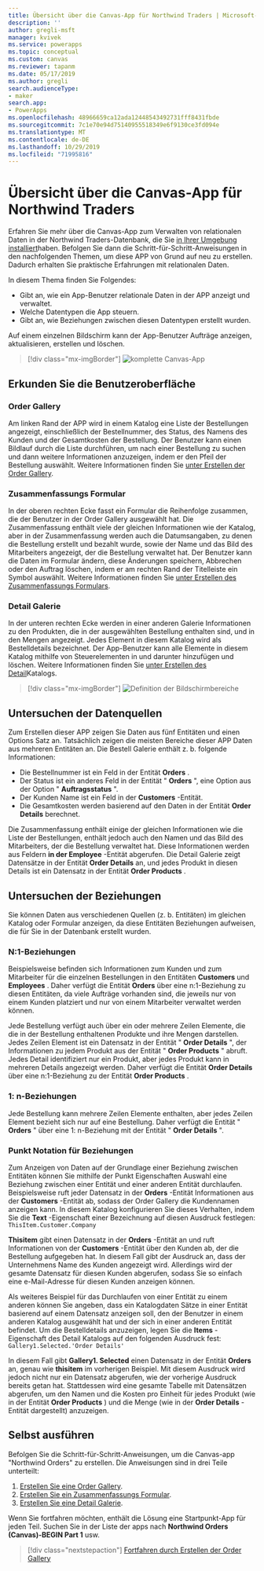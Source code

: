 ```yaml
---
title: Übersicht über die Canvas-App für Northwind Traders | Microsoft-Dokumentation
description: ''
author: gregli-msft
manager: kvivek
ms.service: powerapps
ms.topic: conceptual
ms.custom: canvas
ms.reviewer: tapanm
ms.date: 05/17/2019
ms.author: gregli
search.audienceType:
- maker
search.app:
- PowerApps
ms.openlocfilehash: 48966659ca12ada12448543492731fff8431fbde
ms.sourcegitcommit: 7c1e70e94d75140955518349e6f9130ce3fd094e
ms.translationtype: MT
ms.contentlocale: de-DE
ms.lasthandoff: 10/29/2019
ms.locfileid: "71995816"
---
```

# <a name="overview-of-the-canvas-app-for-northwind-traders"></a>Übersicht über die Canvas-App für Northwind Traders

Erfahren Sie mehr über die Canvas-App zum Verwalten von relationalen Daten in der Northwind Traders-Datenbank, die Sie [in Ihrer Umgebung installiert](northwind-install.md)haben. Befolgen Sie dann die Schritt-für-Schritt-Anweisungen in den nachfolgenden Themen, um diese APP von Grund auf neu zu erstellen. Dadurch erhalten Sie praktische Erfahrungen mit relationalen Daten.

In diesem Thema finden Sie Folgendes:

- Gibt an, wie ein App-Benutzer relationale Daten in der APP anzeigt und verwaltet.
- Welche Datentypen die App steuern.
- Gibt an, wie Beziehungen zwischen diesen Datentypen erstellt wurden.

Auf einem einzelnen Bildschirm kann der App-Benutzer Aufträge anzeigen, aktualisieren, erstellen und löschen.

> [!div class="mx-imgBorder"]
> ![komplette Canvas-App](media/northwind-orders-canvas-part1/orders-finished.png)

## <a name="explore-the-user-interface"></a>Erkunden Sie die Benutzeroberfläche

### <a name="order-gallery"></a>Order Gallery

Am linken Rand der APP wird in einem Katalog eine Liste der Bestellungen angezeigt, einschließlich der Bestellnummer, des Status, des Namens des Kunden und der Gesamtkosten der Bestellung. Der Benutzer kann einen Bildlauf durch die Liste durchführen, um nach einer Bestellung zu suchen und dann weitere Informationen anzuzeigen, indem er den Pfeil der Bestellung auswählt. Weitere Informationen finden Sie [unter Erstellen der Order Gallery](northwind-orders-canvas-part1.md).

### <a name="summary-form"></a>Zusammenfassungs Formular

In der oberen rechten Ecke fasst ein Formular die Reihenfolge zusammen, die der Benutzer in der Order Gallery ausgewählt hat. Die Zusammenfassung enthält viele der gleichen Informationen wie der Katalog, aber in der Zusammenfassung werden auch die Datumsangaben, zu denen die Bestellung erstellt und bezahlt wurde, sowie der Name und das Bild des Mitarbeiters angezeigt, der die Bestellung verwaltet hat. Der Benutzer kann die Daten im Formular ändern, diese Änderungen speichern, Abbrechen oder den Auftrag löschen, indem er am rechten Rand der Titelleiste ein Symbol auswählt. Weitere Informationen finden Sie [unter Erstellen des Zusammenfassungs Formulars](northwind-orders-canvas-part2.md).

### <a name="detail-gallery"></a>Detail Galerie

In der unteren rechten Ecke werden in einer anderen Galerie Informationen zu den Produkten, die in der ausgewählten Bestellung enthalten sind, und in den Mengen angezeigt. Jedes Element in diesem Katalog wird als Bestelldetails bezeichnet. Der App-Benutzer kann alle Elemente in diesem Katalog mithilfe von Steuerelementen in und darunter hinzufügen und löschen. Weitere Informationen finden Sie [unter Erstellen des Detail](northwind-orders-canvas-part3.md)Katalogs.

> [!div class="mx-imgBorder"]
> ![Definition der Bildschirmbereiche](media/northwind-orders-canvas-part1/orders-parts.png)

## <a name="explore-the-data-sources"></a>Untersuchen der Datenquellen

Zum Erstellen dieser APP zeigen Sie Daten aus fünf Entitäten und einen Options Satz an. Tatsächlich zeigen die meisten Bereiche dieser APP Daten aus mehreren Entitäten an. Die Bestell Galerie enthält z. b. folgende Informationen:

- Die Bestellnummer ist ein Feld in der Entität **Orders** .
- Der Status ist ein anderes Feld in der Entität " **Orders** ", eine Option aus der Option " **Auftragsstatus** ".
- Der Kunden Name ist ein Feld in der **Customers** -Entität.
- Die Gesamtkosten werden basierend auf den Daten in der Entität **Order Details** berechnet.

Die Zusammenfassung enthält einige der gleichen Informationen wie die Liste der Bestellungen, enthält jedoch auch den Namen und das Bild des Mitarbeiters, der die Bestellung verwaltet hat. Diese Informationen werden aus Feldern **in der Employee** -Entität abgerufen. Die Detail Galerie zeigt Datensätze in der Entität **Order Details** an, und jedes Produkt in diesen Details ist ein Datensatz in der Entität **Order Products** .

## <a name="explore-the-relationships"></a>Untersuchen der Beziehungen

Sie können Daten aus verschiedenen Quellen (z. b. Entitäten) im gleichen Katalog oder Formular anzeigen, da diese Entitäten Beziehungen aufweisen, die für Sie in der Datenbank erstellt wurden.

### <a name="many-to-one-relationships"></a>N:1-Beziehungen

Beispielsweise befinden sich Informationen zum Kunden und zum Mitarbeiter für die einzelnen Bestellungen in den Entitäten **Customers** und **Employees** . Daher verfügt die Entität **Orders** über eine n:1-Beziehung zu diesen Entitäten, da viele Aufträge vorhanden sind, die jeweils nur von einem Kunden platziert und nur von einem Mitarbeiter verwaltet werden können.

Jede Bestellung verfügt auch über ein oder mehrere Zeilen Elemente, die die in der Bestellung enthaltenen Produkte und ihre Mengen darstellen. Jedes Zeilen Element ist ein Datensatz in der Entität " **Order Details** ", der Informationen zu jedem Produkt aus der Entität " **Order Products** " abruft. Jedes Detail identifiziert nur ein Produkt, aber jedes Produkt kann in mehreren Details angezeigt werden. Daher verfügt die Entität **Order Details** über eine n:1-Beziehung zu der Entität **Order Products** .

### <a name="one-to-many-relationships"></a>1: n-Beziehungen

Jede Bestellung kann mehrere Zeilen Elemente enthalten, aber jedes Zeilen Element bezieht sich nur auf eine Bestellung. Daher verfügt die Entität " **Orders** " über eine 1: n-Beziehung mit der Entität " **Order Details** ".

### <a name="dot-notation-for-relationships"></a>Punkt Notation für Beziehungen 

Zum Anzeigen von Daten auf der Grundlage einer Beziehung zwischen Entitäten können Sie mithilfe der Punkt Eigenschaften Auswahl eine Beziehung zwischen einer Entität und einer anderen Entität durchlaufen.  Beispielsweise ruft jeder Datensatz in der **Orders** -Entität Informationen aus der **Customers** -Entität ab, sodass der Order Gallery die Kundennamen anzeigen kann. In diesem Katalog konfigurieren Sie dieses Verhalten, indem Sie die **Text** -Eigenschaft einer Bezeichnung auf diesen Ausdruck festlegen:<br>`ThisItem.Customer.Company`

**Thisitem** gibt einen Datensatz in der **Orders** -Entität an und ruft Informationen von der **Customers** -Entität über den Kunden ab, der die Bestellung aufgegeben hat. In diesem Fall gibt der Ausdruck an, dass der Unternehmens Name des Kunden angezeigt wird. Allerdings wird der gesamte Datensatz für diesen Kunden abgerufen, sodass Sie so einfach eine e-Mail-Adresse für diesen Kunden anzeigen können.

Als weiteres Beispiel für das Durchlaufen von einer Entität zu einem anderen können Sie angeben, dass ein Katalogdaten Sätze in einer Entität basierend auf einem Datensatz anzeigen soll, den der Benutzer in einem anderen Katalog ausgewählt hat und der sich in einer anderen Entität befindet. Um die Bestelldetails anzuzeigen, legen Sie die **Items** -Eigenschaft des Detail Katalogs auf den folgenden Ausdruck fest:<br>`Gallery1.Selected.'Order Details'`

In diesem Fall gibt **Gallery1. Selected** einen Datensatz in der Entität **Orders** an, genau wie **thisitem** im vorherigen Beispiel. Mit diesem Ausdruck wird jedoch nicht nur ein Datensatz abgerufen, wie der vorherige Ausdruck bereits getan hat. Stattdessen wird eine gesamte Tabelle mit Datensätzen abgerufen, um den Namen und die Kosten pro Einheit für jedes Produkt (wie in der Entität **Order Products** ) und die Menge (wie in der **Order Details** -Entität dargestellt) anzuzeigen.

## <a name="do-it-yourself"></a>Selbst ausführen

Befolgen Sie die Schritt-für-Schritt-Anweisungen, um die Canvas-app "Northwind Orders" zu erstellen.  Die Anweisungen sind in drei Teile unterteilt:

1. [Erstellen Sie eine Order Gallery](northwind-orders-canvas-part1.md).
1. [Erstellen Sie ein Zusammenfassungs Formular](northwind-orders-canvas-part2.md).
1. [Erstellen Sie eine Detail Galerie](northwind-orders-canvas-part3.md).

Wenn Sie fortfahren möchten, enthält die Lösung eine Startpunkt-App für jeden Teil.  Suchen Sie in der Liste der apps nach **Northwind Orders (Canvas)-BEGIN Part 1** usw.

> [!div class="nextstepaction"]
> [Fortfahren durch Erstellen der Order Gallery](northwind-orders-canvas-part1.md)
